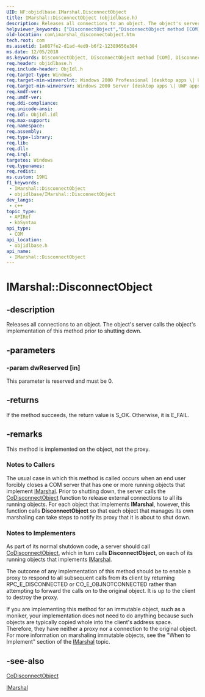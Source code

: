 ```yaml
---
UID: NF:objidlbase.IMarshal.DisconnectObject
title: IMarshal::DisconnectObject (objidlbase.h)
description: Releases all connections to an object. The object's server calls the object's implementation of this method prior to shutting down.
helpviewer_keywords: ["DisconnectObject","DisconnectObject method [COM]","DisconnectObject method [COM]","IMarshal interface","IMarshal interface [COM]","DisconnectObject method","IMarshal.DisconnectObject","IMarshal::DisconnectObject","_com_imarshal_disconnectobject","com.imarshal_disconnectobject","objidlbase/IMarshal::DisconnectObject"]
old-location: com\imarshal_disconnectobject.htm
tech.root: com
ms.assetid: 1a087fe2-d1ad-4ed9-b6f2-12389656e384
ms.date: 12/05/2018
ms.keywords: DisconnectObject, DisconnectObject method [COM], DisconnectObject method [COM],IMarshal interface, IMarshal interface [COM],DisconnectObject method, IMarshal.DisconnectObject, IMarshal::DisconnectObject, _com_imarshal_disconnectobject, com.imarshal_disconnectobject, objidlbase/IMarshal::DisconnectObject
req.header: objidlbase.h
req.include-header: ObjIdl.h
req.target-type: Windows
req.target-min-winverclnt: Windows 2000 Professional [desktop apps \| UWP apps]
req.target-min-winversvr: Windows 2000 Server [desktop apps \| UWP apps]
req.kmdf-ver: 
req.umdf-ver: 
req.ddi-compliance: 
req.unicode-ansi: 
req.idl: ObjIdl.idl
req.max-support: 
req.namespace: 
req.assembly: 
req.type-library: 
req.lib: 
req.dll: 
req.irql: 
targetos: Windows
req.typenames: 
req.redist: 
ms.custom: 19H1
f1_keywords:
 - IMarshal::DisconnectObject
 - objidlbase/IMarshal::DisconnectObject
dev_langs:
 - c++
topic_type:
 - APIRef
 - kbSyntax
api_type:
 - COM
api_location:
 - objidlbase.h
api_name:
 - IMarshal::DisconnectObject
---
```


# IMarshal::DisconnectObject


## -description

Releases all connections to an object. The object's server calls the object's implementation of this method prior to shutting down.

## -parameters

### -param dwReserved [in]

This parameter is reserved and must be 0.

## -returns

If the method succeeds, the return value is S_OK. Otherwise, it is E_FAIL.

## -remarks

This method is implemented on the object, not the proxy.

<h3><a id="Notes_to_Callers"></a><a id="notes_to_callers"></a><a id="NOTES_TO_CALLERS"></a>Notes to Callers</h3>
The usual case in which this method is called occurs when an end user forcibly closes a COM server that has one or more running objects that implement <a href="/windows/desktop/api/objidl/nn-objidl-imarshal">IMarshal</a>. Prior to shutting down, the server calls the <a href="/windows/desktop/api/combaseapi/nf-combaseapi-codisconnectobject">CoDisconnectObject</a> function to release external connections to all its running objects. For each object that implements <b>IMarshal</b>, however, this function calls <b>DisconnectObject</b> so that each object that manages its own marshaling can take steps to notify its proxy that it is about to shut down.

<h3><a id="Notes_to_Implementers"></a><a id="notes_to_implementers"></a><a id="NOTES_TO_IMPLEMENTERS"></a>Notes to Implementers</h3>
As part of its normal shutdown code, a server should call <a href="/windows/desktop/api/combaseapi/nf-combaseapi-codisconnectobject">CoDisconnectObject</a>, which in turn calls <b>DisconnectObject</b>, on each of its running objects that implements <a href="/windows/desktop/api/objidl/nn-objidl-imarshal">IMarshal</a>.

The outcome of any implementation of this method should be to enable a proxy to respond to all subsequent calls from its client by returning RPC_E_DISCONNECTED or CO_E_OBJNOTCONNECTED rather than attempting to forward the calls on to the original object. It is up to the client to destroy the proxy.

If you are implementing this method for an immutable object, such as a moniker, your implementation does not need to do anything because such objects are typically copied whole into the client's address space. Therefore, they have neither a proxy nor a connection to the original object. For more information on marshaling immutable objects, see the "When to Implement" section of the <a href="/windows/desktop/api/objidl/nn-objidl-imarshal">IMarshal</a> topic.

## -see-also

<a href="/windows/desktop/api/combaseapi/nf-combaseapi-codisconnectobject">CoDisconnectObject</a>



<a href="/windows/desktop/api/objidl/nn-objidl-imarshal">IMarshal</a>

